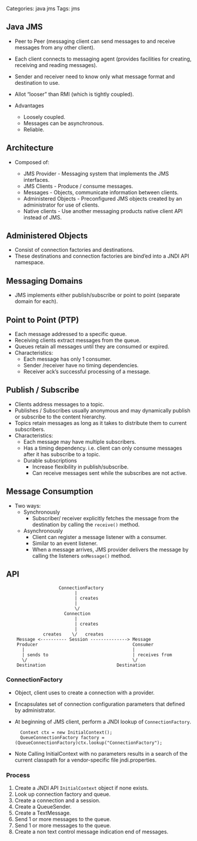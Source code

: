 Categories: java
            jms
Tags: jms

## Java JMS

- Peer to Peer (messaging client can send messages to and receive messages from any other client).
- Each client connects to messaging agent (provides facilities for creating, receiving and reading messages).
- Sender and receiver need to know only what message format and destination to use.
- Allot “looser” than RMI (which is tightly coupled).

- Advantages
  - Loosely coupled.
  - Messages can be asynchronous.
  - Reliable.

## Architecture

- Composed of:

  - JMS Provider - Messaging system that implements the JMS interfaces.
  - JMS Clients - Produce / consume messages.
  - Messages - Objects, communicate information between clients.
  - Administered Objects - Preconfigured JMS objects created by an administrator for use of clients.
  - Native clients - Use another messaging products native client API instead of JMS.

## Administered Objects

- Consist of connection factories and destinations.
- These destinations and connection factories are bind’ed into a JNDI API namespace.

## Messaging Domains

- JMS implements either publish/subscribe or point to point (separate domain for each).

## Point to Point (PTP)

- Each message addressed to a specific queue.
- Receiving clients extract messages from the queue.
- Queues retain all messages until they are consumed or expired.
- Characteristics:
  - Each message has only 1 consumer.
  - Sender /receiver have no timing dependencies.
  - Receiver ack’s successful processing of a message.

## Publish / Subscribe

- Clients address messages to a topic.
- Publishes / Subscribes usually anonymous and may dynamically publish or subscribe to the content hierarchy.
- Topics retain messages as long as it takes to distribute them to current subscribers.
- Characteristics:
  - Each message may have multiple subscribers.
  - Has a timing dependency. i.e. client can only consume messages after it has subscribe to a topic.
  - Durable subscriptions
    - Increase flexibility in publish/subscribe.
    - Can receive messages sent while the subscribes are not active.

## Message Consumption

- Two ways:
  - Synchronously
    - Subscriber/ receiver explicitly fetches the message from the destination by calling the `receive()` method.
  - Asynchronously
    - Client can register a message listener with a consumer.
    - Similar to an event listener.
    - When a message arrives, JMS provider delivers the message by calling the listeners `onMessage()` method.

## API

                        ConnectionFactory
                              |
                              | creates
                              |
                              \/
                          Connection
                              |
                              | creates
                              |
                  creates    \/   creates
        Message <---------- Session --------------> Message
        Producer                                    Consumer
          |                                         |
          | sends to                                | receives from
          \/                                        \/
        Destination                           Destination

### ConnectionFactory

 - Object, client uses to create a connection with a provider.
- Encapsulates set of connection configuration parameters that defined by administrator.
- At beginning of JMS client, perform a JNDI lookup of `ConnectionFactory`.

        Context ctx = new InitialContext();
        QueueConnectionFactory factory = (QueueConnectionFactory)ctx.lookup("ConnectionFactory");

- Note Calling InitialContext with no parameters results in a search of the current classpath for a vendor-specific file jndi.properties.

### Process

1. Create a JNDI API `InitialContext` object if none exists.
2. Look up connection factory and queue.
3. Create a connection and a session.
4. Create a QueueSender.
5. Create a TextMessage.
6. Send 1 or more messages to the queue.
6. Send 1 or more messages to the queue.
7. Create a non text control message indication end of messages.